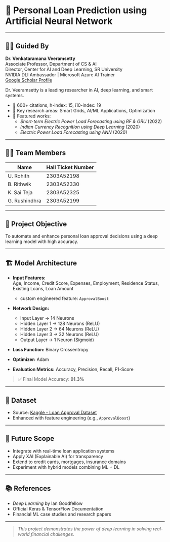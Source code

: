 # 🧠 Personal Loan Prediction using Artificial Neural Network

---

## 👨‍🏫 Guided By

**Dr. Venkataramana Veeramsetty**  
Associate Professor, Department of CS & AI  
Director, Center for AI and Deep Learning, SR University  
NVIDIA DLI Ambassador | Microsoft Azure AI Trainer  
[Google Scholar Profile](https://scholar.google.co.in/citations?user=u1Bs-GsAAAAJ&hl=en)

Dr. Veeramsetty is a leading researcher in AI, deep learning, and smart systems.  
- 🔹 600+ citations, h-index: 15, i10-index: 19  
- 🔹 Key research areas: Smart Grids, AI/ML Applications, Optimization  
- 🔹 Featured works:
  - *Short-term Electric Power Load Forecasting using RF & GRU* (2022)  
  - *Indian Currency Recognition using Deep Learning* (2020)  
  - *Electric Power Load Forecasting using ANN* (2020)

---

## 👨‍💻 Team Members

| Name             | Hall Ticket Number |
|------------------|--------------------|
| U. Rohith        | 2303A52198         |
| B. Rithwik       | 2303A52330         |
| K. Sai Teja      | 2303A52325         |
| G. Rushindhra    | 2303A52199         |

---

## 📌 Project Objective

To automate and enhance personal loan approval decisions using a deep learning model with high accuracy.

---

## 🏗️ Model Architecture

- **Input Features:**  
  Age, Income, Credit Score, Expenses, Employment, Residence Status, Existing Loans, Loan Amount  
  + custom engineered feature: `ApprovalBoost`

- **Network Design:**
  - Input Layer → 14 Neurons  
  - Hidden Layer 1 → 128 Neurons (ReLU)  
  - Hidden Layer 2 → 64 Neurons (ReLU)  
  - Hidden Layer 3 → 32 Neurons (ReLU)  
  - Output Layer → 1 Neuron (Sigmoid)

- **Loss Function:** Binary Crossentropy  
- **Optimizer:** Adam  
- **Evaluation Metrics:** Accuracy, Precision, Recall, F1-Score  

> ✅ Final Model Accuracy: **91.3%**

---

## 📁 Dataset

- Source: [Kaggle - Loan Approval Dataset](https://www.kaggle.com/datasets/architsharma01/loan-approval-prediction-dataset)  
- Enhanced with feature engineering (e.g., `ApprovalBoost`)

---

## 🚀 Future Scope

- Integrate with real-time loan application systems  
- Apply XAI (Explainable AI) for transparency  
- Extend to credit cards, mortgages, insurance domains  
- Experiment with hybrid models combining ML + DL  

---

## 📚 References

- *Deep Learning* by Ian Goodfellow  
- Official Keras & TensorFlow Documentation  
- Financial ML case studies and research papers

---

> _This project demonstrates the power of deep learning in solving real-world financial challenges._

